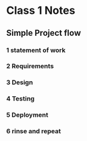 # Class 1 Notes

## Simple Project flow

### 1 statement of work

### 2 Requirements

### 3 Design

### 4 Testing

### 5 Deployment

### 6 rinse and repeat